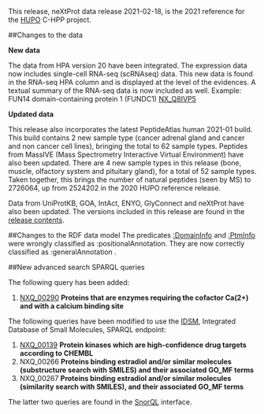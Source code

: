 This release, neXtProt data release 2021-02-18, is the 2021 reference for the [HUPO](https://www.hupo.org/) C-HPP project.

##Changes to the data

**New data**

The data from HPA version 20 have been integrated. The expression data now includes single-cell RNA-seq (scRNAseq) data. This new data is found in the RNA-seq HPA column and is displayed at the level of the evidences. A textual summary of the RNA-seq data is now included as well. Example: FUN14 domain-containing protein 1 (FUNDC1) [NX_Q8IVP5](../entry/NX_Q8IVP5/expression)

**Updated data**

This release also incorporates the latest PeptideAtlas human 2021-01 build. This build contains 2 new sample type (cancer adrenal gland and cancer and non cancer cell lines), bringing the total to 62 sample types. Peptides from MassIVE (Mass Spectrometry Interactive Virtual Environment) have also been updated. There are 4 new sample types in this release (bone, muscle, olfactory system and pituitary gland), for a total of 52 sample types. Taken together, this brings the number of natural peptides (seen by MS) to 2726064, up from 2524202 in the 2020 HUPO reference release.

Data from UniProtKB, GOA, IntAct, ENYO, GlyConnect and neXtProt have also been updated. The versions included in this release are found in the [release contents](../about/contents).

##Changes to the RDF data model
The predicates [:DomainInfo](https://snorql.nextprot.org/help/entity/DomainInfo) and [:PtmInfo](https://snorql.nextprot.org/help/entity/PtmInfo) were wrongly classified as :positionalAnnotation. They are now correctly classified as :generalAnnotation .

##New advanced search SPARQL queries

The following query has been added:

1. [NXQ\_00290](../proteins/search?mode=advanced&queryId=NXQ_00290) **Proteins that are enzymes requiring the cofactor Ca(2+) and with a calcium binding site**

The following queries have been modified to use the [IDSM](https://idsm.elixir-czech.cz/), Integrated Database of Small Molecules, SPARQL endpoint:

1. [NXQ\_00139]( ../proteins/search?mode=advanced&queryId=NXQ_00139) **Protein kinases which are high-confidence drug targets according to CHEMBL**
2. NXQ\_00266 **Proteins binding estradiol and/or similar molecules (substructure search with SMILES) and their associated GO_MF terms**
3. NXQ\_00267 **Proteins binding estradiol and/or similar molecules (similarity search with SMILES), and their associated GO_MF terms**

The latter two queries are found in the [SnorQL](https://snorql.nextprot.org/) interface.
